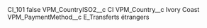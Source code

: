 <?xml version="1.0" encoding="UTF-8"?>
<CustomMetadata xmlns="http://soap.sforce.com/2006/04/metadata" xmlns:xsi="http://www.w3.org/2001/XMLSchema-instance" xmlns:xsd="http://www.w3.org/2001/XMLSchema">
    <label>CI_101</label>
    <protected>false</protected>
    <values>
        <field>VPM_CountryISO2__c</field>
        <value xsi:type="xsd:string">CI</value>
    </values>
    <values>
        <field>VPM_Country__c</field>
        <value xsi:type="xsd:string">Ivory Coast</value>
    </values>
    <values>
        <field>VPM_PaymentMethod__c</field>
        <value xsi:type="xsd:string">E_Transferts étrangers</value>
    </values>
</CustomMetadata>

